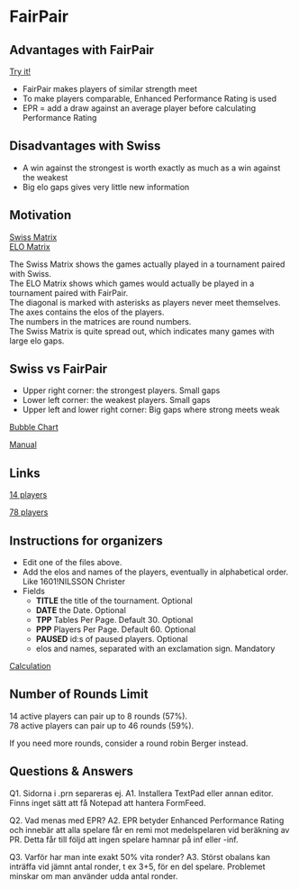 # FairPair

## Advantages with FairPair

[Try it!](https://christernilsson.github.io/FairPair)

* FairPair makes players of similar strength meet
* To make players comparable, Enhanced Performance Rating is used
* EPR = add a draw against an average player before calculating Performance Rating

## Disadvantages with Swiss 

* A win against the strongest is worth exactly as much as a win against the weakest
* Big elo gaps gives very little new information

## Motivation

[Swiss Matrix](swiss-78.txt)  
[ELO Matrix](elo-78.txt)  

The Swiss Matrix shows the games actually played in a tournament paired with Swiss.  
The ELO Matrix shows which games would actually be played in a tournament paired with FairPair.  
The diagonal is marked with asterisks as players never meet themselves.  
The axes contains the elos of the players.  
The numbers in the matrices are round numbers.  
The Swiss Matrix is quite spread out, which indicates many games with large elo gaps.  

## Swiss vs FairPair

* Upper right corner: the strongest players. Small gaps
* Lower left corner: the weakest players. Small gaps
* Upper left and lower right corner: Big gaps where strong meets weak

[Bubble Chart](https://christernilsson.github.io/2024/027-BubbleChart)  

[Manual](markdown/manual.md)  

## Links

[14 players](tournaments/14.txt)  

[78 players](tournaments/78.txt)  

## Instructions for organizers
* Edit one of the files above.
* Add the elos and names of the players, eventually in alphabetical order. Like 1601!NILSSON Christer
* Fields
	* **TITLE** the title of the tournament. Optional
	* **DATE** the Date. Optional
	* **TPP** Tables Per Page. Default 30. Optional
	* **PPP** Players Per Page. Default 60. Optional
	* **PAUSED** id:s of paused players. Optional
	* elos and names, separated with an exclamation sign. Mandatory

[Calculation](markdown/calculation.md)

## Number of Rounds Limit

14 active players can pair up to  8 rounds (57%).  
78 active players can pair up to 46 rounds (59%).   

If you need more rounds, consider a round robin Berger instead.

## Questions & Answers

Q1. Sidorna i .prn separeras ej.
A1. Installera TextPad eller annan editor. Finns inget sätt att få Notepad att hantera FormFeed.

Q2. Vad menas med EPR?
A2. EPR betyder Enhanced Performance Rating och innebär att alla spelare får en remi mot medelspelaren vid beräkning av PR. Detta får till följd att ingen spelare hamnar på inf eller -inf.

Q3. Varför har man inte exakt 50% vita ronder?
A3. Störst obalans kan inträffa vid jämnt antal ronder, t ex 3+5, för en del spelare. Problemet minskar om man använder udda antal ronder.